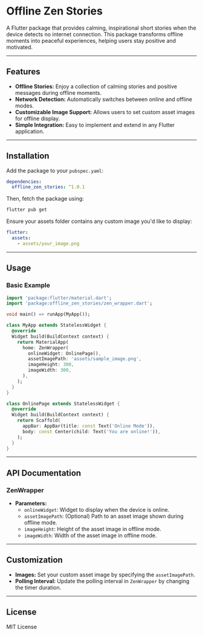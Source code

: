 # Offline Zen Stories

A Flutter package that provides calming, inspirational short stories when the device detects no internet connection. This package transforms offline moments into peaceful experiences, helping users stay positive and motivated.

---

## Features

- **Offline Stories:** Enjoy a collection of calming stories and positive messages during offline moments.
- **Network Detection:** Automatically switches between online and offline modes.
- **Customizable Image Support:** Allows users to set custom asset images for offline display.
- **Simple Integration:** Easy to implement and extend in any Flutter application.

---

## Installation

Add the package to your `pubspec.yaml`:

```yaml
dependencies:
  offline_zen_stories: ^1.0.1
```

Then, fetch the package using:

```bash
flutter pub get
```

Ensure your assets folder contains any custom image you'd like to display:

```yaml
flutter:
  assets:
    - assets/your_image.png
```

---

## Usage

### Basic Example

```dart
import 'package:flutter/material.dart';
import 'package:offline_zen_stories/zen_wrapper.dart';

void main() => runApp(MyApp());

class MyApp extends StatelessWidget {
  @override
  Widget build(BuildContext context) {
    return MaterialApp(
      home: ZenWrapper(
        onlineWidget: OnlinePage(),
        assetImagePath: 'assets/sample_image.png',
        imageHeight: 300,
        imageWidth: 300,
      ),
    );
  }
}

class OnlinePage extends StatelessWidget {
  @override
  Widget build(BuildContext context) {
    return Scaffold(
      appBar: AppBar(title: const Text('Online Mode')),
      body: const Center(child: Text('You are online!')),
    );
  }
}
```

---

## API Documentation

### ZenWrapper

- **Parameters:**  
  - `onlineWidget`: Widget to display when the device is online.  
  - `assetImagePath`: (Optional) Path to an asset image shown during offline mode.  
  - `imageHeight`: Height of the asset image in offline mode.  
  - `imageWidth`: Width of the asset image in offline mode.

---

## Customization

- **Images:** Set your custom asset image by specifying the `assetImagePath`.
- **Polling Interval:** Update the polling interval in `ZenWrapper` by changing the timer duration.

---

## License

MIT License
